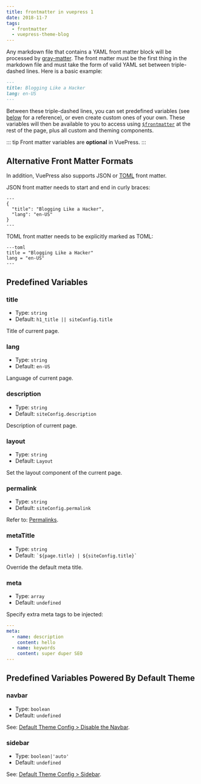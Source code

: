 ```yaml
---
title: frontmatter in vuepress 1
date: 2018-11-7
tags: 
  - frontmatter
  - vuepress-theme-blog
---
```


Any markdown file that contains a YAML front matter block will be processed by [gray-matter](https://github.com/jonschlinkert/gray-matter). The front matter must be the first thing in the markdown file and must take the form of valid YAML set between triple-dashed lines. Here is a basic example:

<!-- more -->

```markdown
---
title: Blogging Like a Hacker
lang: en-US
---
```

Between these triple-dashed lines, you can set predefined variables (see [below](#predefined-variables) for a reference), or even create custom ones of your own. These variables will then be available to you to access using <code>[$frontmatter](./global-computed.md#frontmatter)</code> at the rest of the page, plus all custom and theming components.

::: tip
Front matter variables are **optional** in VuePress.
:::

## Alternative Front Matter Formats

In addition, VuePress also supports JSON or [TOML](https://github.com/toml-lang/toml) front matter.

JSON front matter needs to start and end in curly braces:

```
---
{
  "title": "Blogging Like a Hacker",
  "lang": "en-US"
}
---
```

TOML front matter needs to be explicitly marked as TOML:

```
---toml
title = "Blogging Like a Hacker"
lang = "en-US"
---
```


## Predefined Variables

### title

- Type: `string`
- Default: `h1_title || siteConfig.title`

Title of current page.

### lang

- Type: `string`
- Default: `en-US`

Language of current page.

### description

- Type: `string`
- Default: `siteConfig.description`

Description of current page.

### layout

- Type: `string`
- Default: `Layout`

Set the layout component of the current page.

### permalink

- Type: `string`
- Default: `siteConfig.permalink`

Refer to: [Permalinks](./permalinks.md).

### metaTitle

- Type: `string`
- Default: <code>\`${page.title} | ${siteConfig.title}\`</code>

Override the default meta title.

### meta

- Type: `array`
- Default: `undefined`

Specify extra meta tags to be injected:

``` yaml
---
meta:
  - name: description
    content: hello
  - name: keywords
    content: super duper SEO
---
```

## Predefined Variables Powered By Default Theme

### navbar

- Type: `boolean`
- Default: `undefined`

See: [Default Theme Config > Disable the Navbar](../theme/default-theme-config.md#disable-the-navbar).

### sidebar

- Type: `boolean|'auto'`
- Default: `undefined`

See: [Default Theme Config > Sidebar](../theme/default-theme-config.md#sidebar).
